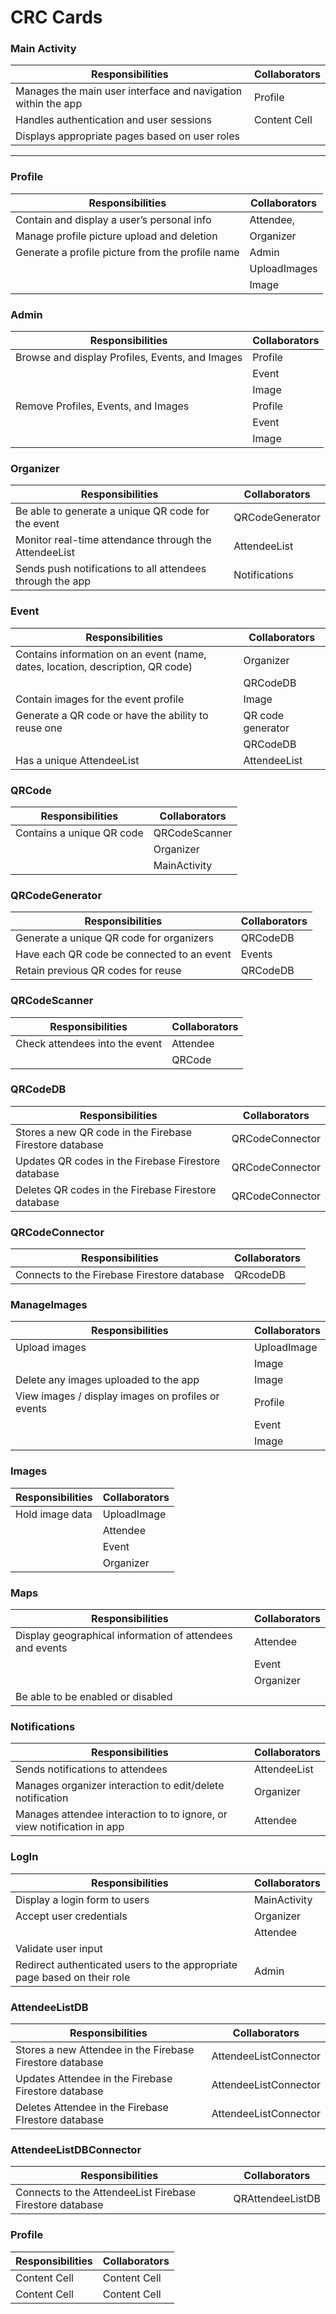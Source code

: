 # CRC Cards
### Main Activity
| Responsibilities | Collaborators |
| ------------- | ------------- |
| Manages the main user interface and navigation within the app  | Profile  |
| Handles authentication and user sessions  | Content Cell  |
| Displays appropriate pages based on user roles  |  |

***
### Profile
| Responsibilities | Collaborators |
| ------------- | ------------- |
| Contain and display a user’s personal info  | Attendee, |
| Manage profile picture upload and deletion | Organizer|
| Generate a profile picture from the profile name  | Admin |
|                                                 | UploadImages|
|                                                 | Image|


### Admin
| Responsibilities | Collaborators |
| ------------- | ------------- |
| Browse and display Profiles, Events, and Images  | Profile  |
|  | Event  |
|  | Image  |
| Remove Profiles, Events, and Images  | Profile  |
|  | Event  |
|  | Image  |

### Organizer
| Responsibilities | Collaborators |
| ------------- | ------------- |
| Be able to generate a unique QR code for the event  | QRCodeGenerator  |
| Monitor real-time attendance through the AttendeeList  | AttendeeList  |
| Sends push notifications to all attendees through the app  | Notifications  |

### Event
| Responsibilities | Collaborators |
| ------------- | ------------- |
| Contains information on an event (name, dates, location, description, QR code)  | Organizer  |
|  | QRCodeDB  |
| Contain images for the event profile  | Image  |
| Generate a QR code or have the ability to reuse one  | QR code generator  |
|  | QRCodeDB  |
| Has a unique AttendeeList  | AttendeeList  |

### QRCode
| Responsibilities | Collaborators |
| ------------- | ------------- |
| Contains a unique QR code  | QRCodeScanner  |
|  | Organizer  |
|  | MainActivity  |

### QRCodeGenerator
| Responsibilities | Collaborators |
| ------------- | ------------- |
| Generate a unique QR code for organizers  | QRCodeDB  |
| Have each QR code be connected to an event  | Events  |
| Retain previous QR codes for reuse  | QRCodeDB  |

### QRCodeScanner
| Responsibilities | Collaborators |
| ------------- | ------------- |
| Check attendees into the event  | Attendee  |
|  | QRCode  |



### QRCodeDB
| Responsibilities | Collaborators |
| ------------- | ------------- |
| Stores a new QR code in the Firebase Firestore database | QRCodeConnector  |
| Updates QR codes in the Firebase Firestore database  | QRCodeConnector  |
| Deletes QR codes in the Firebase Firestore database  | QRCodeConnector  |

### QRCodeConnector
| Responsibilities | Collaborators |
| ------------- | ------------- |
| Connects to the Firebase Firestore database  | QRcodeDB  |

### ManageImages
| Responsibilities | Collaborators |
| ------------- | ------------- |
| Upload images  | UploadImage  |
|  | Image  |
| Delete any images uploaded to the app  | Image  |
| View images / display images on profiles or events  | Profile  |
|  | Event  |
|  | Image  |

### Images
| Responsibilities | Collaborators |
| ------------- | ------------- |
| Hold image data  | UploadImage  |
|  | Attendee  |
|  | Event  |
|  | Organizer  |

### Maps
| Responsibilities | Collaborators |
| ------------- | ------------- |
| Display geographical information of attendees and events  | Attendee  |
|  | Event  |
|  | Organizer  |
| Be able to be enabled or disabled  |   |

### Notifications
| Responsibilities | Collaborators |
| ------------- | ------------- |
| Sends notifications to attendees   | AttendeeList  |
| Manages organizer interaction to edit/delete notification  | Organizer  |
| Manages attendee interaction to to ignore, or view notification in app  | Attendee  |

### LogIn
| Responsibilities | Collaborators |
| ------------- | ------------- |
| Display a login form to users  | MainActivity  |
| Accept user credentials  | Organizer  |
|  | Attendee  |
| Validate user input   |   |
| Redirect authenticated users to the appropriate page based on their role  | Admin  |

### AttendeeListDB
| Responsibilities | Collaborators |
| ------------- | ------------- |
| Stores a new Attendee in the Firebase Firestore database  | AttendeeListConnector  |
| Updates Attendee in the Firebase Firestore database  | AttendeeListConnector  |
| Deletes Attendee in the Firebase FIrestore database  | AttendeeListConnector  |

### AttendeeListDBConnector
| Responsibilities | Collaborators |
| ------------- | ------------- |
| Connects to the AttendeeList Firebase Firestore database  | QRAttendeeListDB  |

### Profile
| Responsibilities | Collaborators |
| ------------- | ------------- |
| Content Cell  | Content Cell  |
| Content Cell  | Content Cell  |